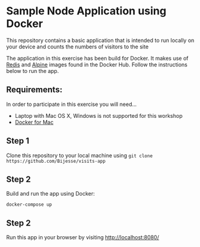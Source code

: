# Sample Node Application using Docker
This repository contains a basic application that is intended to run locally on your device and counts the numbers of visitors to the site

The application in this exercise has been build for Docker. It makes use of [Redis](https://hub.docker.com/_/redis) and [Alpine](https://hub.docker.com/_/alpine) images found in the Docker Hub. Follow the instructions below to run the app.

## Requirements:
In order to participate in this exercise you will need...

* Laptop with Mac OS X, Windows is not supported for this workshop
* [Docker for Mac](https://www.docker.com/products/docker-desktop)

## Step 1
Clone this repository to your local machine using `git clone https://github.com/Bijesse/visits-app`

## Step 2 
Build and run the app using Docker:
```shell
docker-compose up
```

## Step 2 
Run this app in your browser by visiting [http://localhost:8080/](http://localhost:8080/)
